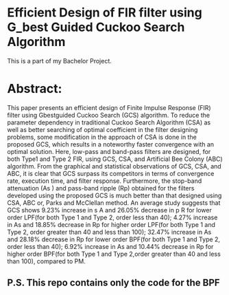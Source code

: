 
# Efficient Design of FIR filter using G_best Guided Cuckoo Search Algorithm

This is a part of my Bachelor Project. 

# Abstract: 
This paper presents an efficient design of Finite Impulse Response (FIR) filter using Gbestguided Cuckoo Search (GCS) algorithm. To reduce the parameter dependency in traditional Cuckoo Search Algorithm (CSA) as well as better searching of optimal coefficient in the filter designing problems, some modification in the approach of CSA is done in the proposed GCS, which results in a noteworthy faster convergence with an optimal solution. Here, low-pass and band-pass filters are designed, for both Type1 and Type 2 FIR, using GCS, CSA, and Artificial Bee Colony (ABC) algorithm. From the graphical and statistical observations of GCS, CSA, and ABC, it is clear that GCS surpass its competitors in terms of convergence rate, execution time, and filter response. Furthermore, the stop-band attenuation (As ) and pass-band ripple (Rp) obtained for the filters developed using the proposed GCS is much better than that designed using CSA, ABC or, Parks and McClellan method. An average study suggests that GCS shows 9.23% increase in s A and 26.05% decrease in p R for lower order LPF(for both Type 1 and Type 2, order less than 40); 4.27% increase in As and 18.85% decrease in Rp for higher order LPF(for both Type 1 and Type 2, order greater than 40 and less than 100); 32.47% increase in As and 28.18% decrease in Rp for lower order BPF(for both Type 1 and Type 2, order less than 40); 6.92% increase in As and 10.44% decrease in Rp for higher order BPF(for both Type 1 and Type 2,order greater than 40 and less than 100), compared to PM.


## P.S. This repo contains only the code for the BPF 

